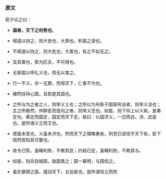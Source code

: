 
### 原文

  荀子论之曰：
  - **国者，天下之利势也**。
  - 得道以持之，则大安也，大荣也，积美之源也。
  - 不得道以持之，则大危也，大累也，有之不如无之。
  - 及其綦也，索为匹夫，不可得也。

  - 无挈国以呼礼义也，而无以害之。
  - 行一不义，杀一无罪，而得天下，仁者不为也。
  - 擽然扶持心国，且若是其固也。
  - 之所与为之者之人，则举义士也；之所以为布陈于国家刑法者，则举义法也；主之所极然，帅群臣而首向之者，则举义志也。如是，则下仰上以义矣，是綦定也。綦定而国定，国定而天下定。故曰：以国济义，一日而白，汤、武是也。是所谓义立而王也。
  - 德虽未至也，义虽未济也，然而天下之理略奏矣，刑赏已诺信乎天下矣，臣下晓然皆知其可要也。
  - 政令已陈，虽睹利败，不欺其民；约结已定，虽睹利败，不欺其与。
  - 如是，则兵劲城固，敌国畏之；国一綦明，与国信之。
  - 虽在僻陋之国，威动天下，五伯是也。是所谓信立而而